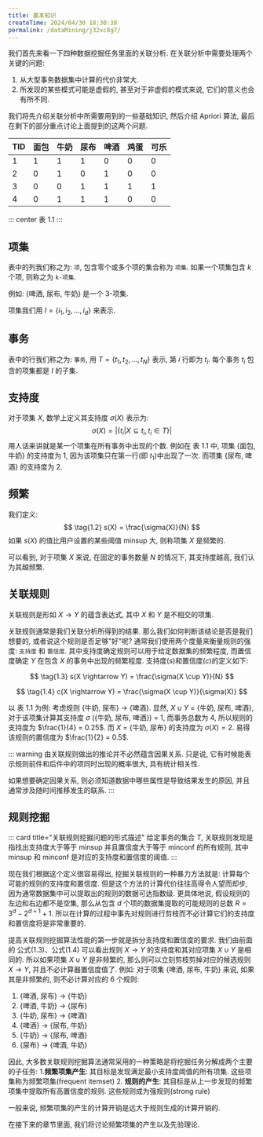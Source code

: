 ```yaml
---
title: 基本知识
createTime: 2024/04/30 18:30:38
permalink: /dataMining/j32xc8g7/
---
```

我们首先来看一下四种数据挖掘任务里面的关联分析. 在关联分析中需要处理两个关键的问题: 
1. 从大型事务数据集中计算的代价非常大.
2. 所发现的某些模式可能是虚假的, 甚至对于非虚假的模式来说, 它们的意义也会有所不同.

我们将先介绍关联分析中所需要用到的一些基础知识, 然后介绍 Apriori 算法, 最后在剩下的部分重点讨论上面提到的这两个问题.
<!-- more -->

| TID | 面包 | 牛奶 | 尿布 | 啤酒 | 鸡蛋 | 可乐 |
| --- | ---- | ---- | ---- | ---- | ---- | ---- |
| 1   | 1    | 1    | 1    | 0    | 0    | 0    |
| 2   | 0    | 1    | 0    | 1    | 0    | 0    |
| 3   | 0    | 0    | 1    | 1    | 1    | 1    |
| 4   | 0    | 1    | 1    | 1    | 0    | 0    |

::: center
表 1.1
:::

## 项集
表中的列我们称之为: `项`, 包含零个或多个项的集合称为 `项集`. 如果一个项集包含 $k$ 个项, 则称之为 `k-项集`.

例如: {啤酒, 尿布, 牛奶} 是一个 3-项集.

项集我们用 $I = \{i_1, i_2, \dots, i_d\}$ 来表示.

## 事务
表中的行我们称之为: `事务`, 用 $T = \{t_1, t_2, \dots, t_N\}$ 表示, 第 $i$ 行即为 $t_i$. 每个事务 $t_i$ 包含的项集都是 $I$ 的子集.

## 支持度
对于项集 $X$, 数学上定义其支持度 $\sigma(X)$ 表示为:
$$
\tag{1.1} \sigma(X) = \lvert\{t_i|X\subseteq t_i, t_i \in T\}\rvert
$$
用人话来讲就是某一个项集在所有事务中出现的个数. 例如在 表 1.1 中, 项集 {面包, 牛奶} 的支持度为 1, 因为该项集只在第一行(即 $t_1$)中出现了一次. 而项集 {尿布, 啤酒} 的支持度为 2.

## 频繁
我们定义: 
$$
\tag{1.2} s(X) = \frac{\sigma(X)}{N}
$$
如果 $s(X)$ 的值比用户设置的某些阈值 minsup 大, 则称项集 $X$ 是频繁的.

可以看到, 对于项集 $X$ 来说, 在固定的事务数量 $N$ 的情况下, 其支持度越高, 我们认为其越频繁.

## 关联规则
关联规则是形如 $X \rightarrow Y$ 的蕴含表达式, 其中 $X$ 和 $Y$ 是不相交的项集.

关联规则通常是我们关联分析所得到的结果. 那么我们如何判断该结论是否是我们想要的, 或者说这个规则是否足够"好"呢? 通常我们使用两个度量来衡量规则的强度: `支持度` 和 `置信度`. 其中支持度确定规则可以用于给定数据集的频繁程度, 而置信度确定 $Y$ 在包含 $X$ ​的事务中出现的频繁程度. 支持度($s$)和置信度($c$)的定义如下:

$$
\tag{1.3}
s(X \rightarrow Y) = \frac{\sigma(X \cup Y)}{N}
$$

$$
\tag{1.4}
c(X \rightarrow Y) = \frac{\sigma(X \cup Y)}{\sigma(X)}
$$

以 表 1.1 为例: 考虑规则 {牛奶, 尿布} $\rightarrow$ {啤酒}. 显然, $X \cup Y$ = {牛奶, 尿布, 啤酒}, 对于该项集计算其支持度 $\sigma$ ({牛奶, 尿布, 啤酒}) = 1, 而事务总数为 4, 所以规则的支持度为 $\frac{1}{4} = 0.25$. 而 $X$ = {牛奶, 尿布} 的支持度为 $\sigma(X) = 2$. 易得该规则的置信度为 $\frac{1}{2} = 0.5$.

::: warning
由关联规则做出的推论并不必然蕴含因果关系. 只是说, 它有时候能表示规则前件和后件中的项同时出现的概率很大, 具有统计相关性. 

如果想要确定因果关系, 则必须知道数据中哪些属性是导致结果发生的原因, 并且通常涉及随时间推移发生的联系.
:::

## 规则挖掘
::: card  title="关联规则挖掘问题的形式描述" 
给定事务的集合 $T$, 关联规则发现是指找出支持度大于等于 minsup 并且置信度大于等于 minconf 的所有规则, 其中 minsup 和 minconf 是对应的支持度和置信度的阈值.
:::

现在我们根据这个定义很容易得出, 挖掘关联规则的一种暴力方法就是: 计算每个可能的规则的支持度和置信度. 但是这个方法的计算代价往往高得令人望而却步, 因为通常数据集中可以提取出的规则的数据可达指数级. 更具体地说, 假设规则的左边和右边都不是空集, 那么从包含 $d$ 个项的数据集提取的可能规则的总数 $R = 3^d-2^{d + 1} + 1$. 所以在计算的过程中事先对规则进行剪枝而不必计算它们的支持度和置信度将是非常重要的.

提高关联规则挖掘算法性能的第一步就是拆分支持度和置信度的要求. 我们由前面的 公式(1.3)、公式(1.4) 可以看出规则 $X \rightarrow Y$ 的支持度和其对应项集 $X \cup Y$ 是相同的. 所以如果项集 $X \cup Y$ 是非频繁的, 那么则可以立刻剪枝剪掉对应的候选规则 $X \rightarrow Y$, 并且不必计算器置信度值了.
例如: 对于项集 {啤酒, 尿布, 牛奶} 来说, 如果其是非频繁的, 则不必计算对应的 6 个规则:

1. {啤酒, 尿布} $\rightarrow$ \{牛奶\}
2. {啤酒, 牛奶} $\rightarrow$ \{尿布\}
3. {牛奶, 尿布} $\rightarrow$ \{啤酒\}
4. {啤酒} $\rightarrow$ \{尿布, 牛奶\}
5. {牛奶} $\rightarrow$ \{尿布, 啤酒\}
6. {尿布} $\rightarrow$ \{啤酒, 牛奶\}

因此, 大多数关联规则挖掘算法通常采用的一种策略是将挖掘任务分解成两个主要的子任务:
1.**频繁项集产生**: 其目标是发现满足最小支持度阈值的所有项集. 这些项集称为频繁项集(frequent itemset)
2. **规则的产生**: 其目标是从上一步发现的频繁项集中提取所有高置信度的规则. 这些规则成为强规则(strong rule)

一般来说, 频繁项集的产生的计算开销是远大于规则生成的计算开销的.

在接下来的章节里面, 我们将讨论频繁项集的产生以及先验理论.